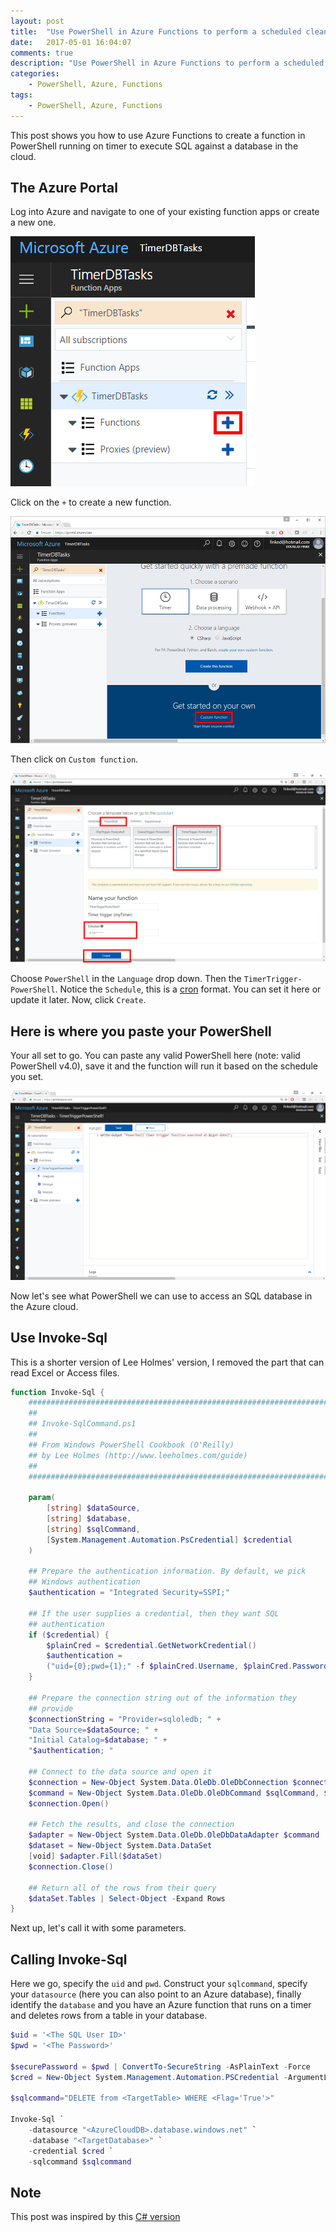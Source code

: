 ```yaml
---
layout: post
title:  "Use PowerShell in Azure Functions to perform a scheduled clean-up task"
date:   2017-05-01 16:04:07
comments: true
description: "Use PowerShell in Azure Functions to perform a scheduled clean-up task"
categories: 
    - PowerShell, Azure, Functions
tags: 
    - PowerShell, Azure, Functions
---
```


This post shows you how to use Azure Functions to create a function in PowerShell running on timer to execute SQL against a database in the cloud.

## The Azure Portal
Log into Azure and navigate to one of your existing function apps or create a new one.

![](..\images\posts\FunctionAppsList.png)

Click on the `+` to create a new function.

![](..\images\posts\FunctionAppCustomFunction.png)

Then click on `Custom function`.

![](..\images\posts\FunctionAppDetail.png)

Choose `PowerShell` in the `Language` drop down. Then the `TimerTrigger-PowerShell`. Notice the `Schedule`, this is a [cron](https://en.wikipedia.org/wiki/Cron#Overview) format. You can set it here or update it later. Now, click `Create`.

## Here is where you paste your PowerShell

Your all set to go. You can paste any valid PowerShell here (note: valid PowerShell v4.0), save it and the function will run it based on the schedule you set.

![](..\images\posts\FunctionAppsScript.png)

Now let's see what PowerShell we can use to access an SQL database in the Azure cloud.

## Use Invoke-Sql
This is a shorter version of Lee Holmes' version, I removed the part that can read Excel or Access files.

```powershell
function Invoke-Sql {
    ##############################################################################
    ##
    ## Invoke-SqlCommand.ps1
    ##
    ## From Windows PowerShell Cookbook (O'Reilly)
    ## by Lee Holmes (http://www.leeholmes.com/guide)
    ##
    ##############################################################################

    param(
        [string] $dataSource,
        [string] $database,
        [string] $sqlCommand,
        [System.Management.Automation.PsCredential] $credential
    )

    ## Prepare the authentication information. By default, we pick
    ## Windows authentication
    $authentication = "Integrated Security=SSPI;"

    ## If the user supplies a credential, then they want SQL
    ## authentication
    if ($credential) {
        $plainCred = $credential.GetNetworkCredential()
        $authentication = 
        ("uid={0};pwd={1};" -f $plainCred.Username, $plainCred.Password)
    }

    ## Prepare the connection string out of the information they
    ## provide
    $connectionString = "Provider=sqloledb; " + 
    "Data Source=$dataSource; " + 
    "Initial Catalog=$database; " + 
    "$authentication; "

    ## Connect to the data source and open it
    $connection = New-Object System.Data.OleDb.OleDbConnection $connectionString
    $command = New-Object System.Data.OleDb.OleDbCommand $sqlCommand, $connection
    $connection.Open()

    ## Fetch the results, and close the connection
    $adapter = New-Object System.Data.OleDb.OleDbDataAdapter $command
    $dataset = New-Object System.Data.DataSet
    [void] $adapter.Fill($dataSet)
    $connection.Close()

    ## Return all of the rows from their query
    $dataSet.Tables | Select-Object -Expand Rows
}
```
Next up, let's call it with some parameters.

## Calling Invoke-Sql
Here we go, specify the `uid` and `pwd`. Construct your `sqlcommand`, specify your `datasource` (here you can also point to an Azure database), finally identify the `database` and you have an Azure function that runs on a timer and deletes rows from a table in your database.

```powershell
$uid = '<The SQL User ID>'
$pwd = '<The Password>'

$securePassword = $pwd | ConvertTo-SecureString -AsPlainText -Force
$cred = New-Object System.Management.Automation.PSCredential -ArgumentList $uid, $securePassword

$sqlcommand="DELETE from <TargetTable> WHERE <Flag='True'>"

Invoke-Sql `
    -datasource "<AzureCloudDB>.database.windows.net" `
    -database "<TargetDatabase>" `
    -credential $cred `
    -sqlcommand $sqlcommand
```

## Note
This post was inspired by this [C# version](https://docs.microsoft.com/en-us/azure/azure-functions/functions-scenario-database-table-cleanup)